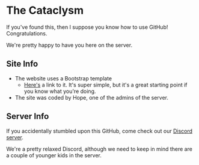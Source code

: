 # The Cataclysm
If you've found this, then I suppose you know how to use GitHub! Congratulations.

We're pretty happy to have you here on the server.
## Site Info
* The website uses a Bootstrap template
   * [Here's](https://startbootstrap.com/template-overviews/scrolling-nav/) a link to it. It's super simple, but it's a great starting point if you know what you're doing.
* The site was coded by Hope, one of the admins of the server.
## Server Info
If you accidentally stumbled upon this GitHub, come check out our [Discord server](https://discord.gg/KwaB4eU).

We're a pretty relaxed Discord, although we need to keep in mind there are a couple of younger kids in the server.
